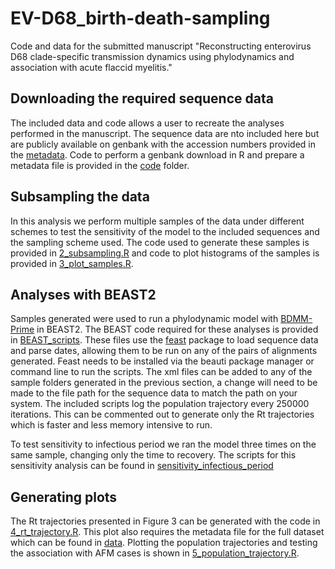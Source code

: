 # EV-D68_birth-death-sampling
Code and data for the submitted manuscript "Reconstructing enterovirus D68 clade-specific transmission dynamics using phylodynamics and association with acute flaccid myelitis."

## Downloading the required sequence data
The included data and code allows a user to recreate the analyses performed in the manuscript. The sequence data are nto included here but are publicly available on genbank with the accession numbers provided in the [metadata](./data/metafile.csv). Code to perform a genbank download in R and prepare a metadata file is provided in the [code](./code/1_genbank_pull.R) folder.

## Subsampling the data
In this analysis we perform multiple samples of the data under different schemes to test the sensitivity of the model to the included sequences and the sampling scheme used. The code used to generate these samples is provided in [2_subsampling.R](./code/2_subsampling.R) and code to plot histograms of the samples is provided in [3_plot_samples.R](./code/3_plot_samples.R).

## Analyses with BEAST2
Samples generated were used to run a phylodynamic model with [BDMM-Prime](https://github.com/tgvaughan/BDMM-Prime) in BEAST2. The BEAST code required for these analyses is provided in [BEAST_scripts](./code/BEAST_scripts). These files use the [feast](https://github.com/tgvaughan/feast) package to load sequence data and parse dates, allowing them to be run on any of the pairs of alignments generated. Feast needs to be installed via the beauti package manager or command line to run the scripts. The xml files can be added to any of the sample folders generated in the previous section, a change will need to be made to the file path for the sequence data to match the path on your system. The included scripts log the population trajectory every 250000 iterations. This can be commented out to generate only the Rt trajectories which is faster and less memory intensive to run. 

To test sensitivity to infectious period we ran the model three times on the same sample, changing only the time to recovery. The scripts for this sensitivity analysis can be found in [sensitivity_infectious_period](./code/BEAST_scripts/sensitivity_infectious_period)

## Generating plots
The Rt trajectories presented in Figure 3 can be generated with the code in [4_rt_trajectory.R](./code/4_rt_trajectory.R). This plot also requires the metadata file for the full dataset which can be found in [data](./data/metafile.csv). Plotting the population trajectories and testing the association with AFM cases is shown in [5_population_trajectory.R](./code/5_population_trajectory.R).
